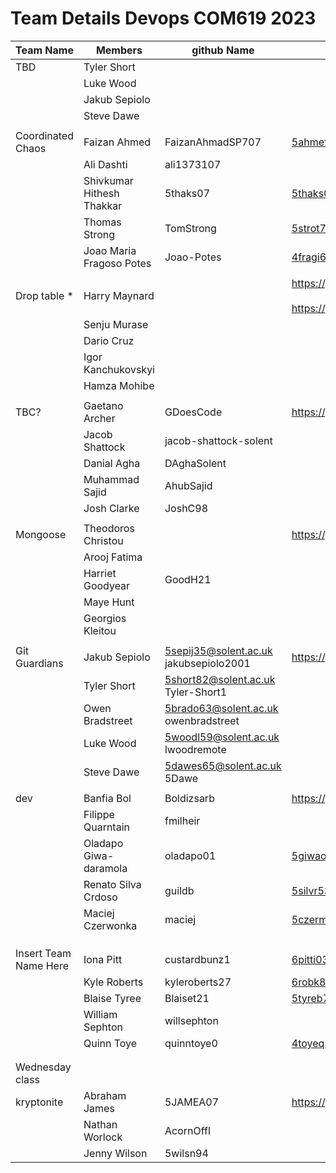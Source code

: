 # Team Details Devops COM619 2023           


    
| Team Name   | Members     | github Name  | shared repo | shared project | on line app |
| ----------- | ----------- | ------------ | ----------- | -------------- | ----------- |
| TBD         | Tyler Short |              |             |                |             |
|             | Luke Wood   |              |             |                |             |
|             | Jakub Sepiolo |              |             |                |             |
|             | Steve Dawe  |              |             |                |             |
|             |             |              |             |                |             |
| Coordinated Chaos        | Faizan Ahmed  |  FaizanAhmadSP707            | 5ahmef94@solent.ac.uk           |             https://github.com/TomString/DevOpsAssessment    |             |
|             | Ali Dashti     |  ali1373107            |             |   4dasha45 @solent.ac.uk            |             |
|             | Shivkumar Hithesh Thakkar  | 5thaks07             | 5thaks07@solent.ac.uk            |                |             |
|             | Thomas Strong   | TomStrong             |  5strot78@solent.ac.uk           |                |             |
|             | Joao Maria Fragoso Potes   | Joao-Potes           | 4fragi68@ssolent.ac.uk            |                |             |
|             |             |              |             |                |             |
| Drop table * |  Harry Maynard |              |  https://github.com/jrykns/not-a-virus-map <BR><BR>  https://github.com/jrykns/not-a-virus-map/wiki | https://github.com/users/jrykns/projects/1       |   https://com619-devops.uksouth.cloudapp.azure.com           |
|             |  Senju Murase   |              |             |                |             |
|             |  Dario Cruz  |              |             |                |             |
|             |  Igor Kanchukovskyi       |              |             |                |             |
|             | Hamza Mohibe |              |             |                |             |
|             |             |              |             |                |             |
| TBC?        | Gaetano Archer | GDoesCode     |  https://github.com/GDoesCode/COM619DevOpsGroupWork   | https://github.com/users/GDoesCode/projects/1    |             |
|             | Jacob Shattock | jacob-shattock-solent  |             |                |             |
|             | Danial Agha | DAghaSolent       |             |                |             |
|             | Muhammad Sajid | AhubSajid       |             |                |             |
|             | Josh Clarke | JoshC98         |             |                |             |
|          |             |              |             |                |             |
| Mongoose | Theodoros Christou  |  |  https://github.com/GoodH21/DevOps-Group           |                | http://com619-mongeese.uksouth.cloudapp.azure.com:3000            |
|          |Arooj Fatima |              |             |                |             |
|          |Harriet Goodyear | GoodH21             |             |                |             |
|          |Maye Hunt |              |             |                |             |
|          |Georgios Kleitou |              |             |                |             |
|          |             |              |             |                |             |
| Git Guardians |Jakub Sepiolo | 5sepij35@solent.ac.uk <BR> jakubsepiolo2001 |  https://github.com/jakubsepiolo2001/COM619-AE1/           |  https://github.com/users/jakubsepiolo2001/projects/1              |             |
|          |  Tyler Short | 5short82@solent.ac.uk <BR> Tyler-Short1 |             |                |             |
|          |  Owen Bradstreet | 5brado63@solent.ac.uk <BR> owenbradstreet |             |                |             |
|          |  Luke Wood | 5woodl59@solent.ac.uk <BR> lwoodremote |             |                |             |
|          |  Steve Dawe | 5dawes65@solent.ac.uk <BR> 5Dawe |             |                |             |
|        |             |              |             |                |             |
| dev        |  Banfia Bol  | Boldizsarb     |  https://github.com/Boldizsarb/Devops_com619      | com619.azurewebsites.net       |             |
|          |   Filippe Quarntain   |  fmilheir         |             |                |             |
|          | Oladapo Giwa-daramola         | oladapo01             | 5giwao61@solaent.ac.uk           |                |             |
|          | Renato Silva Crdoso            |  guildb       | 5silvr53@solent.ac.uk            |                |             |
|         |  Maciej Czerwonka           |   maciej           | 5czerm04@solent.ac.uk            |                |             |
|          |             |              |             |                |             |
|          |             |              |             |                |             |
|         |             |              |             |                |             |
| Insert Team Name Here         | Iona Pitt   |  custardbunz1  |  6pitti03@solant.ac.uk           |                |             |
|         |  Kyle Roberts           |  kyleroberts27      |  6robk81@solent.ac.uk           |  https://github/willsephton/devops      |             |
|          | Blaise Tyree     |  Blaiset21            |  5tyreb73@solent.ac.uk           |                |             |
|         | William Sephton   | willsephton             |             |                |             |
|          | Quinn  Toye      | quinntoye0             |   4toyeq57@solent.ac.uk          |                |             |
|         |             |              |             |                |             |
|          |             |              |             |                |             |
| Wednesday class         |             |              |             |                |             |
| kryptonite  | Abraham James |   5JAMEA07 |  https://github.com/ArconOffl/COM619-Assignment1   |  https://github.com/users/ArconOffl/projects/2    |   http://ntworlock.uksouth.cloudapp.azure.com:8080/          |
|             | Nathan Worlock  | AcornOffl |             |                |             |
|             | Jenny Wilson | 5wilsn94     |             |                |             |

